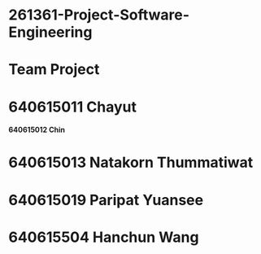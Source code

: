 # 261361-Project-Software-Engineering

# Team Project
<h1> 640615011 Chayut </h1>
<h4>640615012 Chin</h4>
<h1>640615013 Natakorn Thummatiwat</h1>
<h1>640615019 Paripat Yuansee</h1>
<h1>640615504 Hanchun Wang</h1>
<h1></h1>




